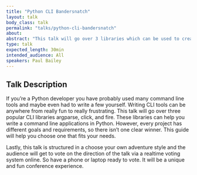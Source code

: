```yaml
---
title: "Python CLI Bandersnatch"
layout: talk
body_class: talk
permalink: "talks/python-cli-bandersnatch"
about: 
abstract: "This talk will go over 3 libraries which can be used to create command line applications in Python. You'll learn how to use them and how to choose between them. However, this talk has a unique twist, the audience will decide in realtime on the direction of the talk."
type: talk
expected_length: 30min
intended_audience: All
speakers: Paul Bailey
---
```


## Talk Description
If you’re a Python developer you have probably used many command line tools and maybe even had to write a few yourself. Writing CLI tools can be anywhere from really fun to really frustrating. This talk will go over three popular CLI libraries argparse, click, and fire. These libraries can help you write a command line applications in Python. However, every project has different goals and requirements, so there isn’t one clear winner. This guide will help you choose one that fits your needs.

Lastly, this talk is structured in a choose your own adventure style and the audience will get to vote on the direction of the talk via a realtime voting system online. So have a phone or laptop ready to vote. It will be a unique and fun conference experience.
    